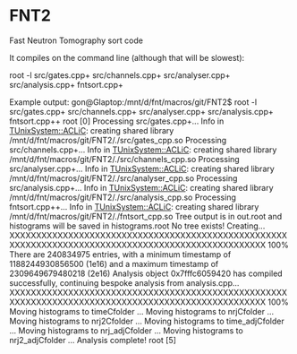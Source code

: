 # FNT2
Fast Neutron Tomography sort code

It compiles on the command line (although that will be slowest):

 root -l src/gates.cpp+ src/channels.cpp+ src/analyser.cpp+ src/analysis.cpp+ fntsort.cpp+

Example output:
gon@Glaptop:/mnt/d/fnt/macros/git/FNT2$ root -l src/gates.cpp+ src/channels.cpp+ src/analyser.cpp+ src/analysis.cpp+ fntsort.cpp++
root [0]
Processing src/gates.cpp+...
Info in <TUnixSystem::ACLiC>: creating shared library /mnt/d/fnt/macros/git/FNT2/./src/gates_cpp.so
Processing src/channels.cpp+...
Info in <TUnixSystem::ACLiC>: creating shared library /mnt/d/fnt/macros/git/FNT2/./src/channels_cpp.so
Processing src/analyser.cpp+...
Info in <TUnixSystem::ACLiC>: creating shared library /mnt/d/fnt/macros/git/FNT2/./src/analyser_cpp.so
Processing src/analysis.cpp+...
Info in <TUnixSystem::ACLiC>: creating shared library /mnt/d/fnt/macros/git/FNT2/./src/analysis_cpp.so
Processing fntsort.cpp++...
Info in <TUnixSystem::ACLiC>: creating shared library /mnt/d/fnt/macros/git/FNT2/./fntsort_cpp.so
Tree output is in out.root and histograms will be saved in histograms.root
No tree exists!  Creating...
XXXXXXXXXXXXXXXXXXXXXXXXXXXXXXXXXXXXXXXXXXXXXXXXXXXXXXXXXXXXXXXXXXXXXXXXXXXXXXXXXXXXXXXXXXXXXXXXXXXX    100%
There are 240834975 entries, with a minimum timestamp of 1188244930856500 (1e16) and a maximum timestamp of 2309649679480218 (2e16)
Analysis object 0x7fffc6059420 has compiled successfully, continuing bespoke analysis from analysis.cpp...
XXXXXXXXXXXXXXXXXXXXXXXXXXXXXXXXXXXXXXXXXXXXXXXXXXXXXXXXXXXXXXXXXXXXXXXXXXXXXXXXXXXXXXXXXXXXXXXXXXXX    100%
Moving histograms to timeCfolder ...
Moving histograms to nrjCfolder ...
Moving histograms to nrj2Cfolder ...
Moving histograms to time_adjCfolder ...
Moving histograms to nrj_adjCfolder ...
Moving histograms to nrj2_adjCfolder ...
Analysis complete!
root [5] 
